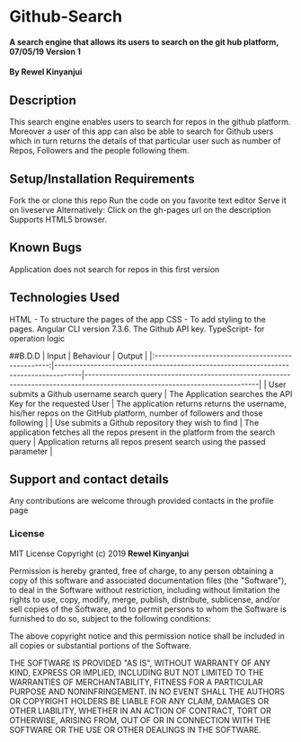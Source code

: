 # Github-Search
#### A search engine that allows its users to search on the git hub platform, 07/05/19 Version 1
#### By **Rewel Kinyanjui**
## Description
This search engine enables users to search for repos in the github platform. Moreover a  user of this app can also be able to search for Github users which in turn returns the details of that particular user such as number of Repos, Followers and the people following them.
## Setup/Installation Requirements
Fork the or clone this repo
Run the code on you favorite text editor
Serve it on liveserve
Alternatively: Click on the gh-pages url on the description
Supports HTML5 browser.
## Known Bugs
Application does not search for repos in this first version
## Technologies Used
HTML - To structure the pages of the app
CSS - To add styling to the pages.
Angular CLI version 7.3.6.
The Github API key.
TypeScript- for operation logic

##B.D.D
|                       Input                       | Behaviour                                                                           | Output                                                                                                                       |
|:-------------------------------------------------:|-------------------------------------------------------------------------------------|------------------------------------------------------------------------------------------------------------------------------|
|    User submits a Github username search query    | The Application searches the API  Key for the requested User                        | The application returns returns the username,  his/her repos on the GitHub platform, number of followers and those following |
| Use submits a Github repository they wish to find | The application fetches all the repos present in the platform from the search query | Application returns all repos present  search using the passed parameter                                                     |
## Support and contact details
Any contributions are welcome through provided contacts in the profile page
### License
  MIT License
Copyright (c) 2019 **Rewel Kinyanjui**

Permission is hereby granted, free of charge, to any person obtaining a copy
of this software and associated documentation files (the "Software"), to deal
in the Software without restriction, including without limitation the rights
to use, copy, modify, merge, publish, distribute, sublicense, and/or sell
copies of the Software, and to permit persons to whom the Software is
furnished to do so, subject to the following conditions:

The above copyright notice and this permission notice shall be included in all
copies or substantial portions of the Software.

THE SOFTWARE IS PROVIDED "AS IS", WITHOUT WARRANTY OF ANY KIND, EXPRESS OR
IMPLIED, INCLUDING BUT NOT LIMITED TO THE WARRANTIES OF MERCHANTABILITY,
FITNESS FOR A PARTICULAR PURPOSE AND NONINFRINGEMENT. IN NO EVENT SHALL THE
AUTHORS OR COPYRIGHT HOLDERS BE LIABLE FOR ANY CLAIM, DAMAGES OR OTHER
LIABILITY, WHETHER IN AN ACTION OF CONTRACT, TORT OR OTHERWISE, ARISING FROM,
OUT OF OR IN CONNECTION WITH THE SOFTWARE OR THE USE OR OTHER DEALINGS IN THE
SOFTWARE.
